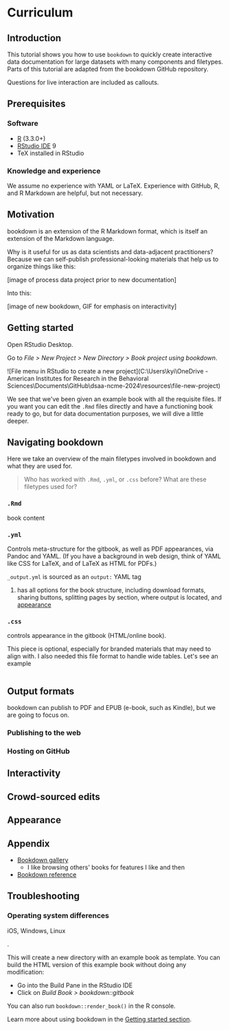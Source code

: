 # Curriculum

## Introduction

This tutorial shows you how to use `bookdown` to quickly create interactive data documentation for large datasets with many components and filetypes. Parts of this tutorial are adapted from the bookdown GitHub repository.

Questions for live interaction are included as callouts.

## Prerequisites

### Software

* [R](https://cran.rstudio.com/) (3.3.0+)
* [RStudio IDE](https://posit.co/download/rstudio-desktop/) 9
* TeX installed in RStudio

### Knowledge and experience

We assume no experience with YAML or LaTeX. Experience with GitHub, R, and R Markdown are helpful, but not necessary.

## Motivation

bookdown is an extension of the R Markdown format, which is itself an extension of the Markdown language. 

Why is it useful for us as data scientists and data-adjacent practitioners? Because we can self-publish professional-looking materials that help us to organize things like this:

[image of process data project prior to new documentation]

Into this:

[image of new bookdown, GIF for emphasis on interactivity]

## Getting started

Open RStudio Desktop.

Go to *File > New Project > New Directory > Book project using bookdown*.

![File menu in RStudio to create a new project](C:\Users\kyi\OneDrive - American Institutes for Research in the Behavioral Sciences\Documents\GitHub\dsaa-ncme-2024\resources\file-new-project)

We see that we've been given an example book with all the requisite files. If you want you can edit the `.Rmd` files directly and have a functioning book ready to go, but for data documentation purposes, we will dive a little deeper.

## Navigating bookdown

Here we take an overview of the main filetypes involved in bookdown and what they are used for.

> Who has worked with `.Rmd`, `.yml`, or `.css` before? What are these filetypes used for?

### `.Rmd`

 book content

### `.yml`

Controls meta-structure for the gitbook, as well as PDF appearances, via Pandoc and YAML. (If you have a background in web design, think of YAML like CSS for LaTeX, and of LaTeX as HTML for PDFs.)

`_output.yml` is sourced as an `output:` YAML tag

1. has all options for the book structure, including download formats, sharing buttons, splitting pages by section, where output is located, and [appearance](https://bookdown.org/yihui/rmarkdown/html-document.html#appearance-and-style)

### `.css`

controls appearance in the gitbook (HTML/online book).

This piece is optional, especially for branded materials that may need to align with. I also needed this file format to handle wide tables. Let's see an example

```css
```



## Output formats

bookdown can publish to PDF and EPUB (e-book, such as Kindle), but we are going to focus on.

### Publishing to the web

### Hosting on GitHub



## Interactivity

## Crowd-sourced edits

 ## Appearance



## Appendix

* [Bookdown gallery](https://bookdown.org/home/archive/)
  * I like browsing others' books for features I like and then 
* [Bookdown reference](https://bookdown.org/yihui/bookdown/)

## Troubleshooting

### Operating system differences

iOS, Windows, Linux



. 

This will create a new directory with an example book as template. You can build the HTML version of this example book without doing any modification:

- Go into the Build Pane in the RStudio IDE
- Click on *Build Book > bookdown::gitbook*

You can also run `bookdown::render_book()` in the R console.

Learn more about using bookdown in the [Getting started section](https://pkgs.rstudio.com/bookdown/articles/bookdown.html).